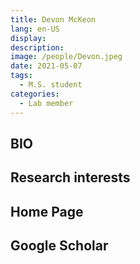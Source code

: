 ```yaml
---
title: Devon McKeon
lang: en-US
display: 
description: 
image: /people/Devon.jpeg
date: 2021-05-07
tags:
  - M.S. student
categories:
  - Lab member
--- 
```


## BIO


## Research interests


## Home Page

## Google Scholar
